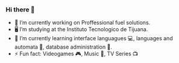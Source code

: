 ### Hi there 👋
- 🔭 I’m currently working on Proffessional fuel solutions.
- 🖥  I’m studying at the Instituto Tecnologico de Tijuana.
- 🌱 I’m currently learning interface languagues 💻, languages and automata 📜, database administration 🔑.
- ⚡ Fun fact: Videogames 🎮, Music 🎵, TV Series 📺
<!--
**Rhernandez14/Rhernandez14** is a ✨ _special_ ✨ repository because its `README.md` (this file) appears on your GitHub profile.

Here are some ideas to get you started:

- 
- 🌱 I’m currently learning ...
- 👯 I’m looking to collaborate on ...
- 🤔 I’m looking for help with ...
- 💬 Ask me about ...
- 📫 How to reach me: ...
- 😄 Pronouns: ...
- ⚡ Fun fact: ...
-->
